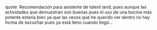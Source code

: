 quote: Recomendación para asistente de talent land, pues aunque las actividades que demuestran son buenas pues el uso de una bocina más potente estaría bien ya que las veces que he querido ver dentro no hay forma de escuchar pues ya está lleno cuando llegó...
